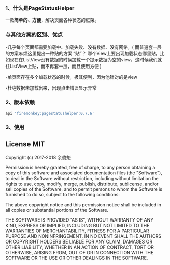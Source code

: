 
### 1、什么是PageStatusHelper
一款**简单的、方便**，解决页面各种状态的框架。

### 与其他方案的区别、优点
-几乎每个页面都需要加载中、加载失败、没有数据、没有网络。( 而普遍套一层的方案麻烦这里提出一种贴的方案
“贴”？ 哪个View上要出现加载状态哪里贴，比如现在在ListView没有数据的时候加载一个提示数据为空的view，这时候我们就往ListView上贴，而不再套一层，而且使用方便 )

-单页面存在多个加载状态的时候，极其便利，因为他针对的是view

-杜绝数据未加载出来，出现点击错误显示异常

### 2、版本依赖
```Groovy
api 'firemonkey:pagestatushelper:0.7.6'
```

### 3、使用

## License MIT

Copyright (c) 2017-2018 余俊魁 

Permission is hereby granted, free of charge, to any person obtaining a copy of this software and associated documentation files (the "Software"), to deal in the Software without restriction, including without limitation the rights to use, copy, modify, merge, publish, distribute, sublicense, and/or sell copies of the Software, and to permit persons to whom the Software is furnished to do so, subject to the following conditions:

The above copyright notice and this permission notice shall be included in all copies or substantial portions of the Software.

THE SOFTWARE IS PROVIDED "AS IS", WITHOUT WARRANTY OF ANY KIND, EXPRESS OR IMPLIED, INCLUDING BUT NOT LIMITED TO THE WARRANTIES OF MERCHANTABILITY, FITNESS FOR A PARTICULAR PURPOSE AND NONINFRINGEMENT. IN NO EVENT SHALL THE AUTHORS OR COPYRIGHT HOLDERS BE LIABLE FOR ANY CLAIM, DAMAGES OR OTHER LIABILITY, WHETHER IN AN ACTION OF CONTRACT, TORT OR OTHERWISE, ARISING FROM, OUT OF OR IN CONNECTION WITH THE SOFTWARE OR THE USE OR OTHER DEALINGS IN THE SOFTWARE.

[1]: https://user-images.githubusercontent.com/2038071/31045150-a077cc8a-a5a2-11e7-8dc2-7a0e3a9f3e62.jpg
[2]: https://user-images.githubusercontent.com/2038071/29978804-45c321ba-8f75-11e7-9040-776d3b6dca1f.jpg
